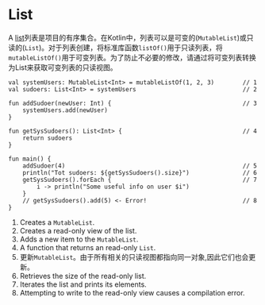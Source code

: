 # List

A [list](https://kotlinlang.org/docs/reference/collections.html)列表是项目的有序集合。在Kotlin中，列表可以是可变的(`MutableList`)或只读的(`List`)。对于列表创建，将标准库函数`listOf()`用于只读列表，将`mutableListOf()`用于可变列表。为了防止不必要的修改，请通过将可变列表转换为List来获取可变列表的只读视图。

```run-kotlin
val systemUsers: MutableList<Int> = mutableListOf(1, 2, 3)        // 1
val sudoers: List<Int> = systemUsers                              // 2

fun addSudoer(newUser: Int) {                                     // 3
    systemUsers.add(newUser)                      
}

fun getSysSudoers(): List<Int> {                                  // 4
    return sudoers
}

fun main() {
    addSudoer(4)                                                  // 5 
    println("Tot sudoers: ${getSysSudoers().size}")               // 6
    getSysSudoers().forEach {                                     // 7
        i -> println("Some useful info on user $i")
    }
    // getSysSudoers().add(5) <- Error!                           // 8
}
```

1. Creates a `MutableList`.
2. Creates a read-only view of the list.
3. Adds a new item to the `MutableList`.
4. A function that returns an read-only `List`.
5. 更新`MutableList`。由于所有相关的只读视图都指向同一对象,因此它们也会更新。
6. Retrieves the size of the read-only list.
7. Iterates the list and prints its elements.
8. Attempting to write to the read-only view causes a compilation error.

